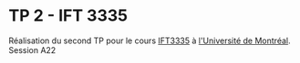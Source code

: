# TP 2 - IFT 3335

Réalisation du second TP pour le cours [IFT3335](https://admission.umontreal.ca/cours-et-horaires/cours/ift-3335/) à [l'Université de Montréal](https://www.umontreal.ca/). Session A22
